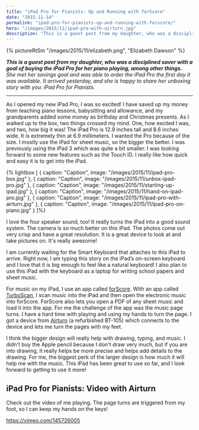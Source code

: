 ```yaml
---
title: "iPad Pro for Pianists: Up and Running with forScore"
date: "2015-11-14"
permalink: "ipad-pro-for-pianists-up-and-running-with-forscore/"
hero: "/images/2015/11/ipad-pro-with-airturn.jpg"
description: "This is a guest post from my daughter, who was a disciplined saver with a goal of buying the iPad Pro for her piano playing, among other things."
---
```


{% pictureRtSm "/images/2015/11/elizabeth.png", "Elizabeth Dawson" %}

_**This is a guest post from my daughter, who was a disciplined saver with a goal of buying the iPad Pro for her piano playing, among other things.** She met her savings goal and was able to order the iPad Pro the first day it was available. It arrived yesterday, and she is happy to share her unboxing story with you: iPad Pro for Pianists._ 

* * *

As I opened my new iPad Pro, I was so excited! I have saved up my money from teaching piano lessons, babysitting and allowance, and my grandparents added some money as birthday and Christmas presents. As I walked up to the box, two things crossed my mind. One, how excited I was, and two, how big it was! The iPad Pro is 12.9 inches tall and 8.6 inches wide. It is extremely thin at 6.9 millimeters. I wanted the Pro because of the size. I mostly use the iPad for sheet music, so the bigger the better. I was previously using the iPad 3 which was quite a bit smaller. I was looking forward to some new features such as the Touch ID. I really like how quick and easy it is to get into the iPad.

{% lightbox [
    { caption: "Caption", image: "/images/2015/11/ipad-pro-box.jpg" },
    { caption: "Caption", image: "/images/2015/11/unbox-ipad-pro.jpg" },
    { caption: "Caption", image: "/images/2015/11/starting-up-ipad.jpg" },
    { caption: "Caption", image: "/images/2015/11/hand-on-ipad-pro.jpg" },
    { caption: "Caption", image: "/images/2015/11/ipad-pro-with-airturn.jpg" },
    { caption: "Caption", image: "/images/2015/11/ipad-pro-on-piano.jpg" }
]%}

I love the four speaker sound, too! It really turns the iPad into a good sound system. The camera is so much better on this iPad. The photos come out very crisp and have a great resolution. It is a great device to look at and take pictures on. It's really awesome!

I am currently waiting for the Smart Keyboard that attaches to this iPad to arrive. Right now, I am typing this story on the iPad’s on-screen keyboard and I love that it is big enough to feel like a natural keyboard! I also plan to use this iPad with the keyboard as a laptop for writing school papers and sheet music.

For music on my iPad, I use an app called [forScore](https://itunes.apple.com/us/app/forscore/id363738376?mt=8). With an app called [TurboScan](https://itunes.apple.com/us/app/turboscan-document-receipt/id342548956?mt=8), I scan music into the iPad and then open the electronic music into forScore. ForScore also lets you open a PDF of any sheet music and load it into the app. For me the challenge of the app was the music page turns. I have a hard time with playing and using my hands to turn the page. I got a device from [Airturn](http://www.airturn.com/bluetooth-pedals) (a refurbished BT-105) which connects to the device and lets me turn the pages with my feet.

I think the bigger design will really help with drawing, typing, and music. I didn't buy the Apple pencil because I don't draw very much, but if you are into drawing, it really helps be more precise and helps add details to the drawing. For me, the biggest perk of the larger design is how much it will help me with the music. This iPad has been great to use so far, and I look forward to getting to use it more!

## iPad Pro for Pianists: Video with Airturn

Check out the video of me playing. The page turns are triggered from my foot, so I can keep my hands on the keys!

https://vimeo.com/145726005